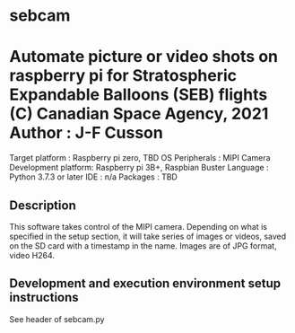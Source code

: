 # sebcam
Automate picture or video shots on raspberry pi for Stratospheric Expandable Balloons (SEB) flights
(C) Canadian Space Agency, 2021
Author      : J-F Cusson
===============================================================================
Target platform     : Raspberry pi zero, TBD OS
Peripherals         : MIPI Camera
Development platform: Raspberry pi 3B+, Raspbian Buster
Language            : Python 3.7.3 or later
IDE                 : n/a
Packages            : TBD

Description
-----------
This software takes control of the MIPI camera. Depending on what is specified
in the setup section, it will take series of images or videos, saved on the
SD card with a timestamp in the name. Images are of JPG format, video H264.

Development and execution environment setup instructions
--------------------------------------------------------
See header of sebcam.py
